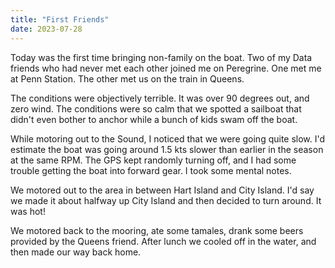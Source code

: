```yaml
---
title: "First Friends"
date: 2023-07-28
---
```


Today was the first time bringing non-family on the boat. Two of my Data friends who had never met each other joined me on Peregrine. One met me at Penn Station. The other met us on the train in Queens.

The conditions were objectively terrible. It was over 90 degrees out, and zero wind. The conditions were so calm that we spotted a sailboat that didn't even bother to anchor while a bunch of kids swam off the boat. 

While motoring out to the Sound, I noticed that we were going quite slow. I'd estimate the boat was going around 1.5 kts slower than earlier in the season at the same RPM. The GPS kept randomly turning off, and I had some trouble getting the boat into forward gear. I took some mental notes.


We motored out to the area in between Hart Island and City Island. I'd say we made it about halfway up City Island and then decided to turn around. It was hot! 

We motored back to the mooring, ate some tamales, drank some beers provided by the Queens friend. After lunch we cooled off in the water, and then made our way back home.

